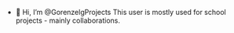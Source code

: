 - 👋 Hi, I’m @GorenzelgProjects
This user is mostly used for school projects - mainly collaborations.

<!---
GorenzelgProjects/GorenzelgProjects is a ✨ special ✨ repository because its `README.md` (this file) appears on your GitHub profile.
You can click the Preview link to take a look at your changes.
--->
